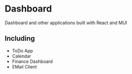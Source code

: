 # Dashboard
Dashboard and other applications built with React and MUI

## Including

- ToDo App
- Calendar
- Finance Dashboard
- EMail Client
